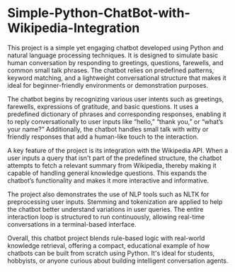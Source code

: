 # Simple-Python-ChatBot-with-Wikipedia-Integration
This project is a simple yet engaging chatbot developed using Python and natural language processing techniques. It is designed to simulate basic human conversation by responding to greetings, questions, farewells, and common small talk phrases. The chatbot relies on predefined patterns, keyword matching, and a lightweight conversational structure that makes it ideal for beginner-friendly environments or demonstration purposes.

The chatbot begins by recognizing various user intents such as greetings, farewells, expressions of gratitude, and basic questions. It uses a predefined dictionary of phrases and corresponding responses, enabling it to reply conversationally to user inputs like “hello,” “thank you,” or “what’s your name?” Additionally, the chatbot handles small talk with witty or friendly responses that add a human-like touch to the interaction.

A key feature of the project is its integration with the Wikipedia API. When a user inputs a query that isn't part of the predefined structure, the chatbot attempts to fetch a relevant summary from Wikipedia, thereby making it capable of handling general knowledge questions. This expands the chatbot’s functionality and makes it more interactive and informative.

The project also demonstrates the use of NLP tools such as NLTK for preprocessing user inputs. Stemming and tokenization are applied to help the chatbot better understand variations in user queries. The entire interaction loop is structured to run continuously, allowing real-time conversations in a terminal-based interface.

Overall, this chatbot project blends rule-based logic with real-world knowledge retrieval, offering a compact, educational example of how chatbots can be built from scratch using Python. It's ideal for students, hobbyists, or anyone curious about building intelligent conversation agents.
